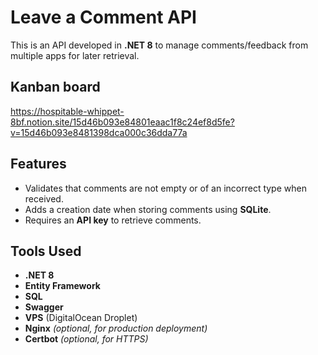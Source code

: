 # Leave a Comment API

This is an API developed in **.NET 8**  to manage comments/feedback from multiple apps for later retrieval.

## Kanban board
https://hospitable-whippet-8bf.notion.site/15d46b093e84801eaac1f8c24ef8d5fe?v=15d46b093e8481398dca000c36dda77a


## Features
- Validates that comments are not empty or of an incorrect type when received.
- Adds a creation date when storing comments using **SQLite**.
- Requires an **API key** to retrieve comments.

## Tools Used
- **.NET 8**
- **Entity Framework**
- **SQL**
- **Swagger** 
- **VPS** (DigitalOcean Droplet)
- **Nginx** *(optional, for production deployment)*
- **Certbot** *(optional, for HTTPS)*


 

